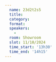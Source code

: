 ```yaml
---
  name: 23d2t2s5
  title: 
  category: 
  format: 
  speakers: 
    - 
  room: Showroom
  slot: 11/10/2024
  time_start: '13h30'
  time_end: '14h15'
---
```

